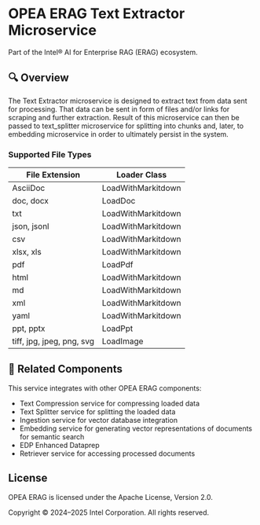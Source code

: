 # OPEA ERAG Text Extractor Microservice

Part of the Intel® AI for Enterprise RAG (ERAG) ecosystem.

## 🔍 Overview

The Text Extractor microservice is designed to extract text from data sent for processing. That data can be sent in form of files and/or links for scraping and further extraction. Result of this microservice can then be passed to text_splitter microservice for splitting into chunks and, later, to embedding microservice in order to ultimately persist in the system.

### Supported File Types

| File Extension | Loader Class |
|----------------|--------------------|
| AsciiDoc       | LoadWithMarkitdown |
| doc, docx      | LoadDoc            |
| txt            | LoadWithMarkitdown |
| json, jsonl    | LoadWithMarkitdown |
| csv            | LoadWithMarkitdown |
| xlsx, xls      | LoadWithMarkitdown |
| pdf            | LoadPdf            |
| html           | LoadWithMarkitdown |
| md             | LoadWithMarkitdown |
| xml            | LoadWithMarkitdown |
| yaml           | LoadWithMarkitdown |
| ppt, pptx      | LoadPpt            |
| tiff, jpg, jpeg, png, svg | LoadImage |

## 🔗 Related Components

This service integrates with other OPEA ERAG components:
- Text Compression service for compressing loaded data
- Text Splitter service for splitting the loaded data
- Ingestion service for vector database integration
- Embedding service for generating vector representations of documents for semantic search
- EDP Enhanced Dataprep
- Retriever service for accessing processed documents

## License

OPEA ERAG is licensed under the Apache License, Version 2.0.

Copyright © 2024–2025 Intel Corporation. All rights reserved.
